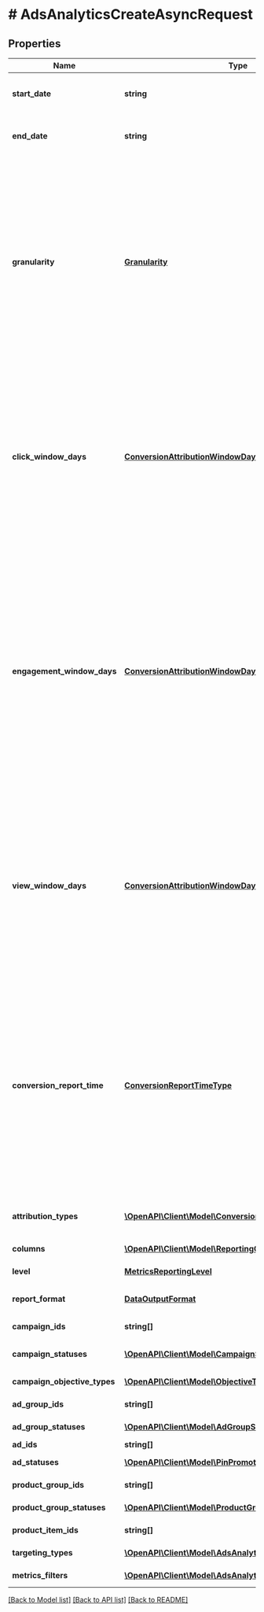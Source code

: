 # # AdsAnalyticsCreateAsyncRequest

## Properties

Name | Type | Description | Notes
------------ | ------------- | ------------- | -------------
**start_date** | **string** | Metric report start date (UTC). Format: YYYY-MM-DD |
**end_date** | **string** | Metric report end date (UTC). Format: YYYY-MM-DD |
**granularity** | [**Granularity**](Granularity.md) | TOTAL - metrics are aggregated over the specified date range.&lt;br&gt; DAY - metrics are broken down daily.&lt;br&gt; HOUR - metrics are broken down hourly.&lt;br&gt;WEEKLY - metrics are broken down weekly.&lt;br&gt;MONTHLY - metrics are broken down monthly |
**click_window_days** | [**ConversionAttributionWindowDays**](ConversionAttributionWindowDays.md) | Number of days to use as the conversion attribution window for a pin click action. Applies to Pinterest Tag conversion metrics. Prior conversion tags use their defined attribution windows. If not specified, defaults to &#x60;30&#x60; days. | [optional] [default to 30]
**engagement_window_days** | [**ConversionAttributionWindowDays**](ConversionAttributionWindowDays.md) | Number of days to use as the conversion attribution window for an engagement action. Engagements include saves, closeups, link clicks, and carousel card swipes. Applies to Pinterest Tag conversion metrics. Prior conversion tags use their defined attribution windows. If not specified, defaults to &#x60;30&#x60; days. | [optional] [default to 30]
**view_window_days** | [**ConversionAttributionWindowDays**](ConversionAttributionWindowDays.md) | Number of days to use as the conversion attribution window for a view action. Applies to Pinterest Tag conversion metrics. Prior conversion tags use their defined attribution windows. If not specified, defaults to &#x60;1&#x60; day. | [optional] [default to 1]
**conversion_report_time** | [**ConversionReportTimeType**](ConversionReportTimeType.md) | The date by which the conversion metrics returned from this endpoint will be reported. There are two dates associated with a conversion event: the date that the user interacted with the ad, and the date that the user completed a conversion event. | [optional] [default to 'TIME_OF_AD_ACTION']
**attribution_types** | [**\OpenAPI\Client\Model\ConversionReportAttributionType[]**](ConversionReportAttributionType.md) | List of types of attribution for the conversion report | [optional]
**columns** | [**\OpenAPI\Client\Model\ReportingColumnAsync[]**](ReportingColumnAsync.md) | Metric and entity columns |
**level** | [**MetricsReportingLevel**](MetricsReportingLevel.md) | Level of the report |
**report_format** | [**DataOutputFormat**](DataOutputFormat.md) | Specification for formatting report data | [optional] [default to 'JSON']
**campaign_ids** | **string[]** | List of campaign ids | [optional]
**campaign_statuses** | [**\OpenAPI\Client\Model\CampaignSummaryStatus[]**](CampaignSummaryStatus.md) | List of status values for filtering | [optional]
**campaign_objective_types** | [**\OpenAPI\Client\Model\ObjectiveType[]**](ObjectiveType.md) | List of values for filtering | [optional]
**ad_group_ids** | **string[]** | List of ad group ids | [optional]
**ad_group_statuses** | [**\OpenAPI\Client\Model\AdGroupSummaryStatus[]**](AdGroupSummaryStatus.md) | List of values for filtering | [optional]
**ad_ids** | **string[]** | List of ad ids | [optional]
**ad_statuses** | [**\OpenAPI\Client\Model\PinPromotionSummaryStatus[]**](PinPromotionSummaryStatus.md) | List of values for filtering | [optional]
**product_group_ids** | **string[]** | List of product group ids | [optional]
**product_group_statuses** | [**\OpenAPI\Client\Model\ProductGroupSummaryStatus[]**](ProductGroupSummaryStatus.md) | List of values for filtering | [optional]
**product_item_ids** | **string[]** | List of product item ids | [optional]
**targeting_types** | [**\OpenAPI\Client\Model\AdsAnalyticsTargetingType[]**](AdsAnalyticsTargetingType.md) | List of targeting types | [optional]
**metrics_filters** | [**\OpenAPI\Client\Model\AdsAnalyticsMetricsFilter[]**](AdsAnalyticsMetricsFilter.md) | List of metrics filters | [optional]

[[Back to Model list]](../../README.md#models) [[Back to API list]](../../README.md#endpoints) [[Back to README]](../../README.md)
